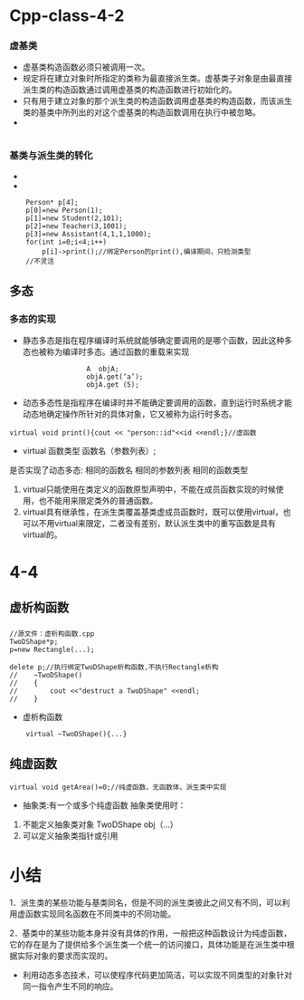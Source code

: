 # Cpp-class-4-2
### 虚基类
- 虚基类构造函数必须只被调用一次。
- 规定将在建立对象时所指定的类称为最直接派生类。虚基类子对象是由最直接派生类的构造函数通过调用虚基类的构造函数进行初始化的。
- 只有用于建立对象的那个派生类的构造函数调用虚基类的构造函数，而该派生类的基类中所列出的对这个虚基类的构造函数调用在执行中被忽略。
- 
```

```
### 基类与派生类的转化
- 
- 
```
	Person* p[4];
	p[0]=new Person(1);
	p[1]=new Student(2,101);
	p[2]=new Teacher(3,1001);
	p[3]=new Assistant(4,1,1,1000);
	for(int i=0;i<4;i++)
		p[i]->print();//绑定Person的print(),编译期间，只检测类型
    //不灵活
```
## 多态
### 多态的实现
- 静态多态是指在程序编译时系统就能够确定要调用的是哪个函数，因此这种多态也被称为编译时多态。通过函数的重载来实现
```
                   A  objA;
                   objA.get(‘a’);
                   objA.get (5);
```
- 动态多态性是指程序在编译时并不能确定要调用的函数，直到运行时系统才能动态地确定操作所针对的具体对象，它又被称为运行时多态。

`virtual void print(){cout << "person::id"<<id <<endl;}//虚函数`
- virtual 函数类型 函数名（参数列表）;

 是否实现了动态多态:
     相同的函数名
     相同的参数列表
     相同的函数类型
     
1. virtual只能使用在类定义的函数原型声明中，不能在成员函数实现的时候使用，也不能用来限定类外的普通函数。
2. virtual具有继承性，在派生类覆盖基类虚成员函数时，既可以使用virtual，也可以不用virtual来限定，二者没有差别，默认派生类中的重写函数是具有virtual的。


# 4-4

## 虚析构函数
### 

```
//源文件：虚析构函数.cpp
TwoDShape*p;
p=new Rectangle(...);

delete p;//执行绑定TwoDShape析构函数,不执行Rectangle析构
//    ~TwoDShape()
//    {
//        cout <<"destruct a TwoDShape" <<endl;
//    }
```
- 虚析构函数
```
    virtual ~TwoDShape(){...}
```
## 纯虚函数
`virtual void getArea()=0;//纯虚函数，无函数体，派生类中实现`
- 抽象类:有一个或多个纯虚函数
抽象类使用时：
1. 不能定义抽象类对象  TwoDShape obj（...）
2. 可以定义抽象类指针或引用 

# 小结
1．派生类的某些功能与基类同名，但是不同的派生类彼此之间又有不同，可以利用虚函数实现同名函数在不同类中的不同功能。 

2．基类中的某些功能本身并没有具体的作用，一般把这种函数设计为纯虚函数，它的存在是为了提供给多个派生类一个统一的访问接口，具体功能是在派生类中根据实际对象的要求而实现的。 
- 利用动态多态技术，可以使程序代码更加简洁，可以实现不同类型的对象针对同一指令产生不同的响应。








